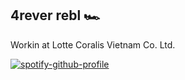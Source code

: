 ## 4rever rebl 🏎️

Workin at Lotte Coralis Vietnam Co. Ltd.

[![spotify-github-profile](https://spotify-github-profile.kittinanx.com/api/view?uid=rx4uzykpzmhqn59m6fasu49jd&cover_image=true&theme=natemoo-re&show_offline=false&background_color=000000&interchange=true&bar_color=00ff00&bar_color_cover=false)](https://spotify-github-profile.kittinanx.com/api/view?uid=rx4uzykpzmhqn59m6fasu49jd&redirect=true)
